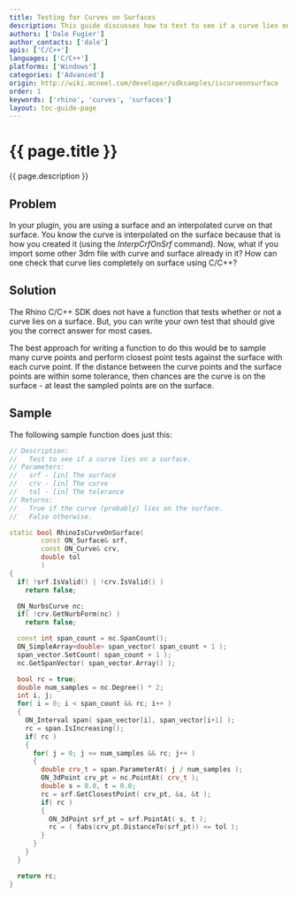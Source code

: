 ```yaml
---
title: Testing for Curves on Surfaces
description: This guide discusses how to test to see if a curve lies on a surface using C/C++.
authors: ['Dale Fugier']
author_contacts: ['dale']
apis: ['C/C++']
languages: ['C/C++']
platforms: ['Windows']
categories: ['Advanced']
origin: http://wiki.mcneel.com/developer/sdksamples/iscurveonsurface
order: 1
keywords: ['rhino', 'curves', 'surfaces']
layout: toc-guide-page
---
```


# {{ page.title }}

{{ page.description }}

## Problem

In your plugin, you are using a surface and an interpolated curve on that surface.  You know the curve is interpolated on the surface because that is how you created it (using the *InterpCrfOnSrf* command).  Now, what if you import some other 3dm file with curve and surface already in it?  How can one check that curve lies completely on surface using C/C++?

## Solution

The Rhino C/C++ SDK does not have a function that tests whether or not a curve lies on a surface.  But, you can write your own test that should give you the correct answer for most cases.

The best approach for writing a function to do this would be to sample many curve points and perform closest point tests against the surface with each curve point.  If the distance between the curve points and the surface points are within some tolerance, then chances are the curve is on the surface - at least the sampled points are on the surface.

## Sample

The following sample function does just this:

```cpp
// Description:
//   Test to see if a curve lies on a surface.
// Parameters:
//   srf - [in] The surface
//   crv - [in] The curve
//   tol - [in] The tolerance
// Returns:
//   True if the curve (probably) lies on the surface.
//   False otherwise.

static bool RhinoIsCurveOnSurface(
        const ON_Surface& srf,
        const ON_Curve& crv,
        double tol
        )
{
  if( !srf.IsValid() | !crv.IsValid() )
    return false;

  ON_NurbsCurve nc;
  if( !crv.GetNurbForm(nc) )
    return false;

  const int span_count = nc.SpanCount();
  ON_SimpleArray<double> span_vector( span_count + 1 );
  span_vector.SetCount( span_count + 1 );
  nc.GetSpanVector( span_vector.Array() );

  bool rc = true;
  double num_samples = nc.Degree() * 2;
  int i, j;
  for( i = 0; i < span_count && rc; i++ )
  {
    ON_Interval span( span_vector[i], span_vector[i+1] );
    rc = span.IsIncreasing();
    if( rc )
    {
      for( j = 0; j <= num_samples && rc; j++ )
      {
        double crv_t = span.ParameterAt( j / num_samples );
        ON_3dPoint crv_pt = nc.PointAt( crv_t );
        double s = 0.0, t = 0.0;
        rc = srf.GetClosestPoint( crv_pt, &s, &t );
        if( rc )
        {
          ON_3dPoint srf_pt = srf.PointAt( s, t );
          rc = ( fabs(crv_pt.DistanceTo(srf_pt)) <= tol );
        }
      }
    }
  }

  return rc;
}
```
